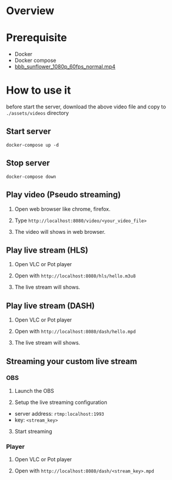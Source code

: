 # Overview

# Prerequisite

* Docker
* Docker compose
* [bbb_sunflower_1080p_60fps_normal.mp4](http://bbb3d.renderfarming.net/download.html)


# How to use it

before start the server, download the above video file and copy to `./assets/videos` directory

## Start server

```
docker-compose up -d
```

## Stop server

```
docker-compose down
```

## Play video (Pseudo streaming)

1. Open web browser like chrome, firefox.

2. Type `http://localhost:8080/video/<your_video_file>`

3. The video will shows in web browser.

## Play live stream (HLS)

1. Open VLC or Pot player

2. Open with `http://localhost:8080/hls/hello.m3u8`

3. The live stream will shows.

## Play live stream (DASH)

1. Open VLC or Pot player

2. Open with `http://localhost:8080/dash/hello.mpd`

3. The live stream will shows.


## Streaming your custom live stream

### OBS

1. Launch the OBS

2. Setup the live streaming configuration

* server address: `rtmp:localhost:1993`
* key: `<stream_key>`

3. Start streaming

### Player

1. Open VLC or Pot player

2. Open with `http://localhost:8080/dash/<stream_key>.mpd`

